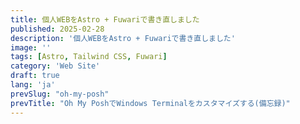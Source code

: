 ```yaml
---
title: 個人WEBをAstro + Fuwariで書き直しました
published: 2025-02-28
description: '個人WEBをAstro + Fuwariで書き直しました'
image: ''
tags: [Astro, Tailwind CSS, Fuwari]
category: 'Web Site'
draft: true 
lang: 'ja'
prevSlug: "oh-my-posh"
prevTitle: "Oh My PoshでWindows Terminalをカスタマイズする(備忘録)"
---
```

